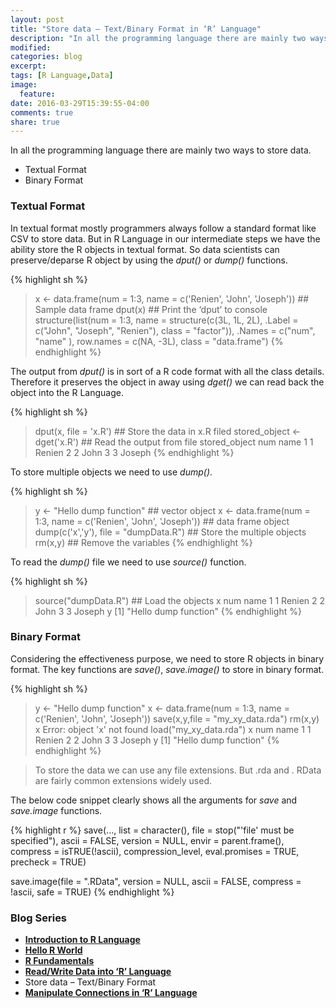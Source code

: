 ```yaml
---
layout: post
title: "Store data – Text/Binary Format in ‘R’ Language"
description: "In all the programming language there are mainly two ways to store data."
modified:
categories: blog
excerpt:
tags: [R Language,Data]
image:
  feature:
date: 2016-03-29T15:39:55-04:00
comments: true
share: true
---
```


In all the programming language there are mainly two ways to store data.

* Textual Format 
* Binary Format 

### Textual Format 

In textual format mostly programmers always follow a standard format like CSV to store data. But in R Language in our intermediate steps we have the ability store the R objects in textual format. So data scientists can preserve/deparse R object by using the _dput()_ or _dump()_ functions. 


{% highlight sh %}
> x <- data.frame(num = 1:3, name = c('Renien', 'John', 'Joseph')) ## Sample data frame
> dput(x) ## Print the ‘dput’ to console
structure(list(num = 1:3, name = structure(c(3L, 1L, 2L), .Label = c("John", 
"Joseph", "Renien"), class = "factor")), .Names = c("num", "name"
), row.names = c(NA, -3L), class = "data.frame")
{% endhighlight %}

The output from _dput()_ is in sort of a R code format with all the class details. Therefore it preserves the object in away using _dget()_ we can read back the object into the R Language.

{% highlight sh %}
> dput(x, file = 'x.R') ## Store the data in x.R filed
> stored_object <- dget('x.R') ## Read the output from file
> stored_object
  num   name
1   1 Renien
2   2   John
3   3 Joseph
{% endhighlight %}

To store multiple objects we need to use _dump()_.

{% highlight sh %}
> y <- "Hello dump function" ## vector object
> x <- data.frame(num = 1:3, name = c('Renien', 'John', 'Joseph')) ## data frame object
> dump(c('x','y'), file = "dumpData.R") ## Store the multiple objects
> rm(x,y) ## Remove the variables 
{% endhighlight %}

To read the _dump()_ file we need to use _source()_ function.

{% highlight sh %}
> source("dumpData.R") ## Load the objects 
> x
  num   name
1   1 Renien
2   2   John
3   3 Joseph
> y
[1] "Hello dump function"
{% endhighlight %}

### Binary Format 

Considering the effectiveness purpose, we need to store R objects in binary format. The key functions are _save()_, _save.image()_ to store in binary format.

{% highlight sh %}
> y <- "Hello dump function"
> x <- data.frame(num = 1:3, name = c('Renien', 'John', 'Joseph'))
> save(x,y,file = "my_xy_data.rda")
> rm(x,y)
> x
Error: object 'x' not found
> load("my_xy_data.rda")
> x
  num   name
1   1 Renien
2   2   John
3   3 Joseph
> y
[1] "Hello dump function"
{% endhighlight %}

> To store the data we can use any file extensions. But .rda and . RData are fairly common extensions widely used.

The below code snippet clearly shows all the arguments for _save_ and _save.image_ functions.

{% highlight r %}
save(..., list = character(),
     file = stop("'file' must be specified"),
     ascii = FALSE, version = NULL, envir = parent.frame(),
     compress = isTRUE(!ascii), compression_level,
     eval.promises = TRUE, precheck = TRUE)

save.image(file = ".RData", version = NULL, ascii = FALSE,
           compress = !ascii, safe = TRUE)
{% endhighlight %}

### Blog Series
* [**Introduction to R Language**](/articles/introduction-to-r-language/)
* [**Hello R World**](/blog/hello-r-world/)
* [**R Fundamentals**](/blog/r-fundamentals/)
* [**Read/Write Data into ‘R’ Language**](/blog/read-write-data/)
* Store data – Text/Binary Format
* [**Manipulate Connections in ‘R’ Language**](/blog/connections/)